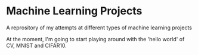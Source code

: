 # Machine Learning Projects

A reprository of my attempts at different types of machine learning projects

At the moment, I'm going to start playing around with the 'hello world' of CV, MNIST and CIFAR10.

